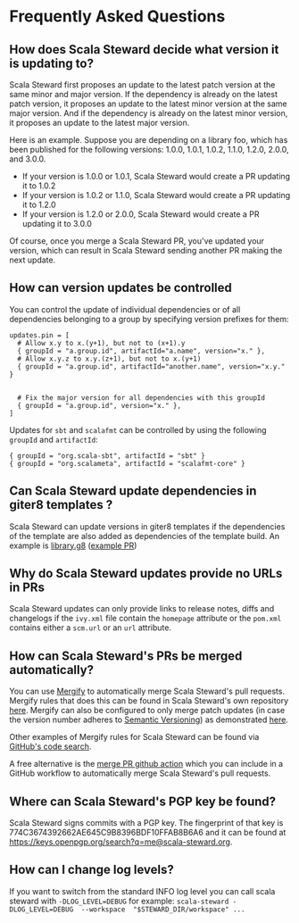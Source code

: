 # Frequently Asked Questions

## How does Scala Steward decide what version it is updating to?

Scala Steward first proposes an update to the latest patch version at the
same minor and major version. If the dependency is already on the latest patch
version, it proposes an update to the latest minor version at the same major
version. And if the dependency is already on the latest minor version, it
proposes an update to the latest major version.

Here is an example. Suppose you are depending on a library foo, which has been
published for the following versions: 1.0.0, 1.0.1, 1.0.2, 1.1.0, 1.2.0, 2.0.0,
and 3.0.0.

* If your version is 1.0.0 or 1.0.1, Scala Steward would create a PR updating it to 1.0.2
* If your version is 1.0.2 or 1.1.0, Scala Steward would create a PR updating it to 1.2.0
* If your version is 1.2.0 or 2.0.0, Scala Steward would create a PR updating it to 3.0.0

Of course, once you merge a Scala Steward PR, you've updated your version,
which can result in Scala Steward sending another PR making the next update.

## How can version updates be controlled

You can control the update of individual dependencies or of all dependencies
belonging to a group by specifying version prefixes for them:

```properties
updates.pin = [
  # Allow x.y to x.(y+1), but not to (x+1).y
  { groupId = "a.group.id", artifactId="a.name", version="x." },
  # Allow x.y.z to x.y.(z+1), but not to x.(y+1)
  { groupId = "a.group.id", artifactId="another.name", version="x.y." }


  # Fix the major version for all dependencies with this groupId
  { groupId = "a.group.id", version="x." },
]
```

Updates for `sbt` and `scalafmt` can be controlled by using the following `groupId` and `artifactId`:
```properties
{ groupId = "org.scala-sbt", artifactId = "sbt" }
{ groupId = "org.scalameta", artifactId = "scalafmt-core" }
```

## Can Scala Steward update dependencies in giter8 templates ?

Scala Steward can update versions in giter8 templates if the dependencies of the template 
are also added as dependencies of the template build.
An example is [library.g8](https://github.com/ChristopherDavenport/library.g8) ([example PR](https://github.com/ChristopherDavenport/library.g8/pull/100/files))

## Why do Scala Steward updates provide no URLs in PRs

Scala Steward updates can only provide links to release notes, diffs and changelogs if
the `ivy.xml` file contain the `homepage` attribute or the `pom.xml` contains either
a  `scm.url` or an `url` attribute.

## How can Scala Steward's PRs be merged automatically?

You can use [Mergify](https://mergify.io) to automatically merge Scala Steward's
pull requests. Mergify rules that does this can be found in Scala Steward's own
repository [here](https://github.com/scala-steward-org/scala-steward/blob/master/.mergify.yml).
Mergify can also be configured to only merge patch updates (in case the version
number adheres to [Semantic Versioning](https://semver.org/)) as demonstrated
[here](https://github.com/fthomas/refined/blob/master/.mergify.yml).

Other examples of Mergify rules for Scala Steward can be found via
[GitHub's code search](https://github.com/search?p=6&q=%22author%3Dscala-steward%22+filename%3A.mergify.yml&type=Code).

A free alternative is the [merge PR github action](https://github.com/marketplace/actions/merge-depenendecy-update-prs)
which you can include in a GitHub workflow to automatically merge Scala Steward's 
pull requests.

## Where can Scala Steward's PGP key be found?

Scala Steward signs commits with a PGP key. The fingerprint of that key is
774C3674392662AE645C9B8396BDF10FFAB8B6A6 and it can be found at
https://keys.openpgp.org/search?q=me@scala-steward.org.

## How can I change log levels?

If you want to switch from the standard INFO log level you can call scala steward with `-DLOG_LEVEL=DEBUG` for example: `scala-steward -DLOG_LEVEL=DEBUG  --workspace  "$STEWARD_DIR/workspace" ...` 
